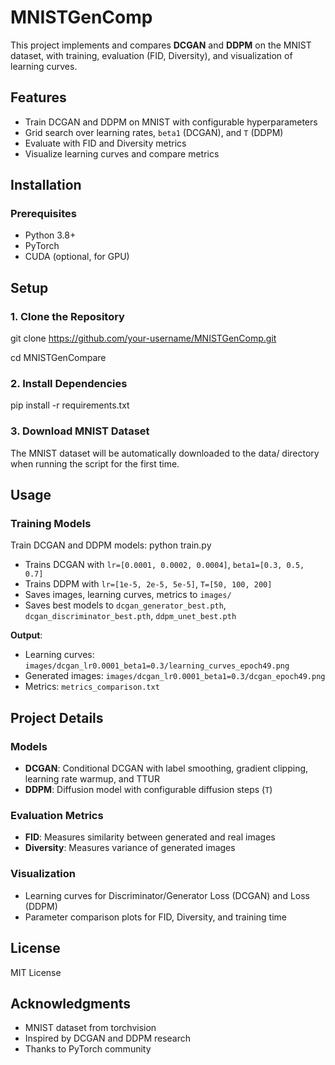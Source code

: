 # MNISTGenComp

This project implements and compares **DCGAN** and **DDPM** on the MNIST dataset, with training, evaluation (FID, Diversity), and visualization of learning curves.

## Features
- Train DCGAN and DDPM on MNIST with configurable hyperparameters  
- Grid search over learning rates, `beta1` (DCGAN), and `T` (DDPM)  
- Evaluate with FID and Diversity metrics  
- Visualize learning curves and compare metrics  

## Installation

### Prerequisites
- Python 3.8+  
- PyTorch  
- CUDA (optional, for GPU)  

## Setup

### 1. Clone the Repository


git clone https://github.com/your-username/MNISTGenComp.git


cd MNISTGenCompare

### 2. Install Dependencies

pip install -r requirements.txt


### 3. Download MNIST Dataset

The MNIST dataset will be automatically downloaded to the data/ directory when running the script for the first time.

## Usage

### Training Models
Train DCGAN and DDPM models:  python train.py

- Trains DCGAN with `lr=[0.0001, 0.0002, 0.0004]`, `beta1=[0.3, 0.5, 0.7]`  
- Trains DDPM with `lr=[1e-5, 2e-5, 5e-5]`, `T=[50, 100, 200]`  
- Saves images, learning curves, metrics to `images/`  
- Saves best models to `dcgan_generator_best.pth`, `dcgan_discriminator_best.pth`, `ddpm_unet_best.pth`  

**Output**:  
- Learning curves: `images/dcgan_lr0.0001_beta1=0.3/learning_curves_epoch49.png`  
- Generated images: `images/dcgan_lr0.0001_beta1=0.3/dcgan_epoch49.png`  
- Metrics: `metrics_comparison.txt`  

## Project Details

### Models
- **DCGAN**: Conditional DCGAN with label smoothing, gradient clipping, learning rate warmup, and TTUR  
- **DDPM**: Diffusion model with configurable diffusion steps (`T`)  

### Evaluation Metrics
- **FID**: Measures similarity between generated and real images  
- **Diversity**: Measures variance of generated images  

### Visualization
- Learning curves for Discriminator/Generator Loss (DCGAN) and Loss (DDPM)  
- Parameter comparison plots for FID, Diversity, and training time

## License
MIT License

## Acknowledgments
- MNIST dataset from torchvision  
- Inspired by DCGAN and DDPM research  
- Thanks to PyTorch community
